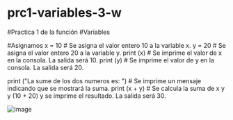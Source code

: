 # prc1-variables-3-w
#Practica 1 de la función 
#Variables

#Asignamos 
x = 10  # Se asigna el valor entero 10 a la variable x.
y = 20  # Se asigna el valor entero 20 a la variable y.
print (x) # Se imprime el valor de x en la consola. La salida será 10.
print (y) # Se imprime el valor de y en la consola. La salida será 20.

print ("La sume de los dos numeros es: ") # Se imprime un mensaje indicando que se mostrará la suma.
print (x + y)  # Se calcula la suma de x y y (10 + 20) y se imprime el resultado. La salida será 30.

![image](https://github.com/user-attachments/assets/12e66b61-ae54-4388-84b9-18352ca83a57)
